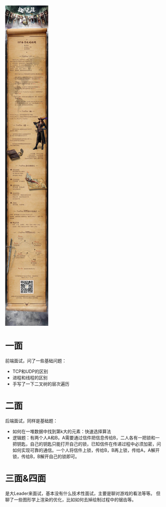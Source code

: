 ![img](assets/2019-Funplus-internship.jpg)

# 一面

前端面试，问了一些基础问题：

- TCP和UDP的区别
- 进程和线程的区别
- 手写了一下二叉树的层次遍历

# 二面

后端面试，同样是基础题：

- 如何在一堆数据中找到第k大的元素：快速选择算法
- 逻辑题：有两个人A和B，A需要通过信件把信息传给B，二人各有一把锁和一把钥匙，自己的钥匙只能打开自己的锁，已知信件在传递过程中必须加密，问如何实现可靠的通信。一个人将信件上锁，传给B，B再上锁，传给A，A解开锁，传给B，B解开自己的锁即可。

# 三面&四面

是大Leader来面试，基本没有什么技术性面试，主要是聊对游戏的看法等等。
但聊了一些图形学上渲染的优化，比如如何去掉绘制过程中的锯齿等。

